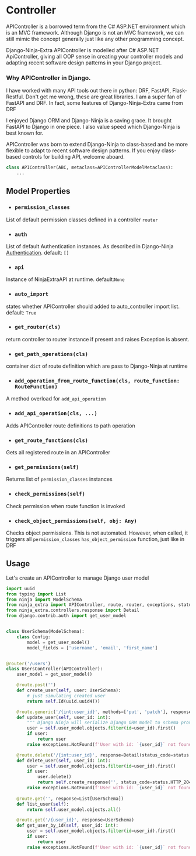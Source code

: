 # **Controller**

APIController is a borrowed term from the C# ASP.NET environment which is an MVC framework. Although Django is not an MVC framework, we can still mimic the concept generally just like any other programming concept.

Django-Ninja-Extra APIController is modelled after C# ASP.NET ApiController, giving all OOP sense in creating your controller models and adapting recent software design patterns in your Django project. 

### Why APIController in Django.
I have worked with many API tools out there in python: DRF, FastAPI, Flask-Restful. Don't get me wrong, these are great libraries. I am a super fan of FastAPI and DRF. In fact, some features of Django-Ninja-Extra came from DRF

I enjoyed Django ORM and Django-Ninja is a saving grace. It brought FastAPI to Django in one piece. I also value speed which Django-Ninja is best known for.

APIController was born to extend Django-Ninja to class-based and be more flexible to adapt to recent software design patterns.
If you enjoy class-based controls for building API, welcome aboard.



```python
class APIController(ABC, metaclass=APIControllerModelMetaclass):
    ...
```

## **Model Properties**
-  ### **`permission_classes`**
List of default permission classes defined in a controller `router`

-  ### **`auth`**
List of default Authentication instances. As described in Django-Ninja [Authentication](https://django-ninja.rest-framework.com/tutorial/authentication/). default: `[]`

-  ### **`api`**
Instance of NinjaExtraAPI at runtime. default:`None`

-  ### **`auto_import`**
states whether APIController should added to auto_controller import list. default: `True`

-  ### **`get_router(cls)`**
return controller to router instance if present and raises Exception is absent.

-  ### **`get_path_operations(cls)`**
container `dict` of route definition which are pass to Django-Ninja at runtime

-  ### **`add_operation_from_route_function(cls, route_function: RouteFunction)`**
A method overload for `add_api_operation` 

-  ### **`add_api_operation(cls, ...)`**
Adds APIController route definitions to path operation

-  ### **`get_route_functions(cls)`**
Gets all registered route in an APIController

-  ### **`get_permissions(self)`**
Returns list of `permission_classes` instances

-  ### **`check_permissions(self)`**
Check permission when route function is invoked

-  ### **`check_object_permissions(self, obj: Any)`**
Checks object permissions. This is not automated. However, when called, it triggers all `permission_classes` `has_object_permission` function, just like in DRF


## Usage
Let's create an APIController to manage Django user model

```python
import uuid
from typing import List
from ninja import ModelSchema
from ninja_extra import APIController, route, router, exceptions, status
from ninja_extra.controllers.response import Detail
from django.contrib.auth import get_user_model


class UserSchema(ModelSchema):
    class Config:
        model = get_user_model()
        model_fields = ['username', 'email', 'first_name']


@router('/users')
class UsersController(APIController):
    user_model = get_user_model()

    @route.post('')
    def create_user(self, user: UserSchema):
        # just simulating created user
        return self.Id(uuid.uuid4())

    @route.generic('/{int:user_id}', methods=['put', 'patch'], response=UserSchema)
    def update_user(self, user_id: int):
        """ Django Ninja will serialize Django ORM model to schema provided as `response`"""
        user = self.user_model.objects.filter(id=user_id).first()
        if user:
            return user
        raise exceptions.NotFound(f'User with id: `{user_id}` not found')

    @route.delete('/{int:user_id}', response=Detail(status_code=status.HTTP_204_NO_CONTENT))
    def delete_user(self, user_id: int):
        user = self.user_model.objects.filter(id=user_id).first()
        if user:
            user.delete()
            return self.create_response('', status_code=status.HTTP_204_NO_CONTENT)
        raise exceptions.NotFound(f'User with id: `{user_id}` not found')
    
    @route.get('', response=List[UserSchema])
    def list_user(self):
        return self.user_model.objects.all()

    @route.get('/{user_id}', response=UserSchema)
    def get_user_by_id(self, user_id: int):
        user = self.user_model.objects.filter(id=user_id).first()
        if user:
            return user
        raise exceptions.NotFound(f'User with id: `{user_id}` not found')
```
